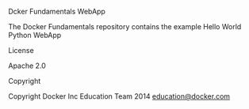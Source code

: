 
Dcker Fundamentals WebApp

The Docker Fundamentals repository contains the example Hello World Python WebApp

License

Apache 2.0

Copyright

Copyright Docker Inc Education Team 2014 education@docker.com
